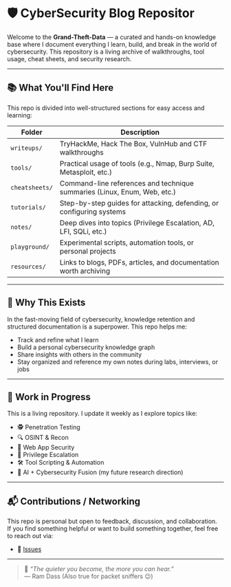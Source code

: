 # 🛡️ CyberSecurity Blog Repositor

Welcome to the **Grand-Theft-Data** — a curated and hands-on knowledge base where I document everything I learn, build, and break in the world of cybersecurity. This repository is a living archive of walkthroughs, tool usage, cheat sheets, and security research.

---

## 📚 What You'll Find Here

This repo is divided into well-structured sections for easy access and learning:

| Folder               | Description                                                                 |
|----------------------|-----------------------------------------------------------------------------|
| `writeups/`          | TryHackMe, Hack The Box, VulnHub and CTF walkthroughs                      |
| `tools/`             | Practical usage of tools (e.g., Nmap, Burp Suite, Metasploit, etc.)         |
| `cheatsheets/`       | Command-line references and technique summaries (Linux, Enum, Web, etc.)    |
| `tutorials/`         | Step-by-step guides for attacking, defending, or configuring systems        |
| `notes/`             | Deep dives into topics (Privilege Escalation, AD, LFI, SQLi, etc.)          |
| `playground/`        | Experimental scripts, automation tools, or personal projects                |
| `resources/`         | Links to blogs, PDFs, articles, and documentation worth archiving           |

---

## 🔖 Why This Exists

In the fast-moving field of cybersecurity, knowledge retention and structured documentation is a superpower. This repo helps me:

- Track and refine what I learn
- Build a personal cybersecurity knowledge graph
- Share insights with others in the community
- Stay organized and reference my own notes during labs, interviews, or jobs

---

## 🚧 Work in Progress

This is a living repository. I update it weekly as I explore topics like:

- 🕵️ Penetration Testing
- 🔍 OSINT & Recon
- 🧱 Web App Security
- 🎯 Privilege Escalation
- 🛠️ Tool Scripting & Automation
- 🧠 AI + Cybersecurity Fusion (my future research direction)

---

## 📬 Contributions / Networking

This repo is personal but open to feedback, discussion, and collaboration.  
If you find something helpful or want to build something together, feel free to reach out via:

- 💬 [Issues](https://github.com/Shreyas-154/CyberSecurity-Blog-Repo/issues)

---

> 🔐 _“The quieter you become, the more you can hear.”_  
> — Ram Dass (Also true for packet sniffers 😉)
